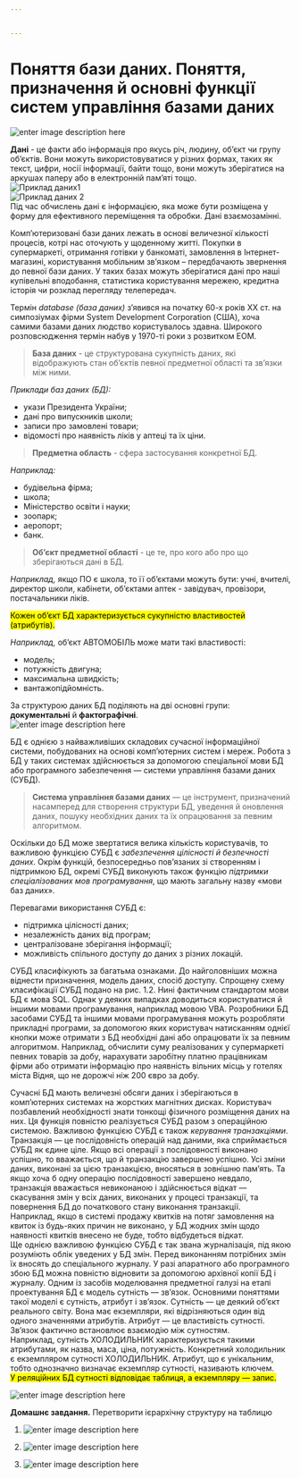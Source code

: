 ```yaml
---


---
```


<h1 id="поняття-бази-даних.-поняття-призначення-й-основні-функції-систем-управління-базами-даних">Поняття бази даних. Поняття, призначення й основні функції систем управління базами даних</h1>
<p><img src="https://programmerhumor.io/wp-content/uploads/2023/03/programmerhumor-io-programming-memes-4c904cb79516eb4.png" alt="enter image description here"></p>
<p><strong>Дані</strong> - це факти або інформація про якусь річ, людину, об’єкт чи групу об’єктів. Вони можуть використовуватися у різних формах, таких як текст, цифри, носії інформації, байти тощо, вони можуть зберігатися на аркушах паперу або в електронній пам’яті тощо.<br>
<img src="https://drive.google.com/uc?export=view&amp;id=1piua97BYL0t4f60Gnp7VlRto6871o-7E" alt="Приклад даних1"><br>
<img src="https://drive.google.com/uc?export=view&amp;id=1kk0MNF0SWEfo20D_zgQbTbtyT_qXsZFY" alt="Приклад даних 2"><br>
Під час обчислень дані є інформацією, яка може бути розміщена у форму для ефективного переміщення та обробки. Дані взаємозамінні.</p>
<p>Комп’ютеризовані бази даних лежать в основі величезної кількості процесів, котрі нас оточують у щоденному житті. Покупки в супермаркеті, отримання готівки у банкоматі, замовлення в Інтернет-магазині, користування мобільним зв’язком – передбачають звернення до певної бази даних. У таких базах можуть зберігатися дані про наші купівельні вподобання, статистика користування мережею, кредитна історія чи розклад перегляду телепередач.</p>
<p>Термін <em>database (база даних)</em> з’явився на початку 60-х років ХХ ст. на симпозіумах фірми System Development Corporation (США), хоча самими базами даних людство користувалось здавна. Широкого розповсюдження термін набув у 1970-ті роки з розвитком EOM.</p>
<blockquote>
<p><strong>База даних</strong> - це структурована сукупність даних, які відображують стан об’єктів певної предметної області та зв’язки між ними.</p>
</blockquote>
<p><em>Приклади баз даних (БД):</em></p>
<ul>
<li>укази Президента України;</li>
<li>дані про випускників школи;</li>
<li>записи про замовлені товари;</li>
<li>відомості про наявність ліків у аптеці та їх ціни.</li>
</ul>
<blockquote>
<p><strong>Предметна область</strong> - сфера застосування конкретної БД.</p>
</blockquote>
<p><em>Наприклад:</em></p>
<ul>
<li>будівельна фірма;</li>
<li>школа;</li>
<li>Міністерство освіти і науки;</li>
<li>зоопарк;</li>
<li>аеропорт;</li>
<li>банк.</li>
</ul>
<blockquote>
<p><strong>Об’єкт предметної області</strong> - це те, про кого або про що зберігаються дані в БД.</p>
</blockquote>
<p><em>Наприклад,</em> якщо ПО є школа, то її об’єктами можуть бути: учні, вчителі, директор школи, кабінети, об’єктами аптек - завідувач, провізори, постачальники ліків.</p>
<p><mark>Кожен об’єкт БД характеризується сукупністю властивостей (атрибутів).</mark></p>
<p><em>Наприклад,</em> об’єкт АВТОМОБІЛЬ може мати такі властивості:</p>
<ul>
<li>модель;</li>
<li>потужність двигуна;</li>
<li>максимальна швидкість;</li>
<li>вантажопідйомність.</li>
</ul>
<p>За структурою даних БД поділяють на дві основні групи: <strong>документальні</strong> й <strong>фактографічні</strong>.<br>
<img src="https://drive.google.com/uc?export=view&amp;id=1CXFBTLntRQmKhvH69HrAqbga79lUSFPL" alt="enter image description here"></p>
<p>БД є однією з найважливіших складових сучасної інформаційної системи, побудованих на основі комп’ютерних систем і мереж. Робота з БД у таких системах здійснюється за допомогою спеціальної мови БД або програмного забезпечення — системи управління базами даних (СУБД).</p>
<blockquote>
<p><strong>Система управління базами даних</strong> — це інструмент, призначений насамперед для створення структури БД, уведення й оновлення даних, пошуку необхідних даних та їх опрацювання за певним алгоритмом.</p>
</blockquote>
<p>Оскільки до БД може звертатися велика кількість користувачів, то важливою функцією СУБД є <em>забезпечення цілісності й безпечності даних</em>. Окрім функцій, безпосередньо пов’язаних зі створенням і підтримкою БД, окремі СУБД виконують також функцію <em>підтримки спеціалізованих мов програмування</em>, що мають загальну назву «мови баз даних».</p>
<p>Перевагами використання СУБД є:</p>
<ul>
<li>підтримка цілісності даних;</li>
<li>незалежність даних від програм;</li>
<li>централізоване зберігання інформації;</li>
<li>можливість спільного доступу до даних з різних локацій.</li>
</ul>
<p>СУБД класифікують за багатьма ознаками. До найголовніших можна віднести призначення, модель даних, спосіб доступу. Спрощену схему класифікації СУБД подано на рис. 1.2. Нині фактичним стандартом мови БД є мова SQL. Однак у деяких випадках доводиться користуватися й іншими мовами програмування, наприклад мовою VBA. Розробники БД засобами СУБД та іншими мовами програмування можуть розробляти прикладні програми, за допомогою яких користувач натисканням однієї кнопки може отримати з БД необхідні дані або опрацювати їх за певним алгоритмом. Наприклад, обчислити суму реалізованих у супермаркеті певних товарів за добу, нарахувати заробітну платню працівникам фірми або отримати інформацію про наявність вільних місць у готелях міста Відня, що не дорожчі ніж 200 євро за добу.</p>
<p>Сучасні БД мають величезні обсяги даних і зберігаються в комп’ютерних системах на жорстких магнітних дисках. Користувач позбавлений необхідності знати тонкощі фізичного розміщення даних на них. Ця функція повністю реалізується СУБД разом з операційною системою. Важливою функцією СУБД є також <em>керування транзакціями</em>. Транзакція — це послідовність операцій над даними, яка сприймається СУБД як єдине ціле. Якщо всі операції з послідовності виконано успішно, то вважається, що й транзакцію завершено успішно. Усі зміни даних, виконані за цією транзакцією, вносяться в зовнішню пам’ять. Та якщо хоча б одну операцію послідовності завершено невдало, транзакція вважається невиконаною і здійснюється відкат — скасування змін у всіх даних, виконаних у процесі транзакції, та повернення БД до початкового стану виконання транзакції.<br>
Наприклад, якщо в системі продажу квитків на потяг замовлення на квиток із будь-яких причин не виконано, у БД жодних змін щодо наявності квитків внесено не буде, тобто відбудеться відкат.<br>
Ще однією важливою функцією СУБД є так звана журналізація, під якою розуміють облік уведених у БД змін. Перед виконанням потрібних змін їх вносять до спеціального журналу. У разі апаратного або програмного збою БД можна повністю відновити за допомогою архівної копії БД і журналу. Одним із засобів моделювання предметної галузі на етапі проектування БД є модель сутність — зв’язок. Основними поняттями такої моделі є сутність, атрибут і зв’язок. Сутність — це деякий об’єкт реального світу. Вона має екземпляри, які відрізняються один від одного значеннями атрибутів. Атрибут — це властивість сутності. Зв’язок фактично встановлює взаємодію між сутностям.<br>
Наприклад, сутність ХОЛОДИЛЬНИК характеризується такими атрибутами, як назва, маса, ціна, потужність. Конкретний холодильник є екземпляром сутності ХОЛОДИЛЬНИК. Атрибут, що є унікальним, тобто однозначно визначає екземпляр сутності, називають ключем.<br>
<mark>У реляційних БД сутності відповідає таблиця, а екземпляру — запис.</mark></p>
<p><img src="https://i.imgur.com/pP3TT1h.jpeg" alt="enter image description here"></p>
<p><strong>Домашнє завдання.</strong> Перетворити ієрархічну структуру на таблицю</p>
<ol>
<li>
<p><img src="https://drive.google.com/uc?export=view&amp;id=15Y5f32fJlMhy0zePyyZbnb7OnW2P5TrU" alt="enter image description here"></p>
</li>
<li>
<p><img src="https://drive.google.com/uc?export=view&amp;id=14EwfxdxveSl7p5i1ABiPOoroBEAfJSFJ" alt="enter image description here"></p>
</li>
<li>
<p><img src="https://drive.google.com/uc?export=view&amp;id=1kLzrp9O4lcIYI3BlZTCbnFmj0MRKuHgh" alt="enter image description here"></p>
</li>
</ol>

